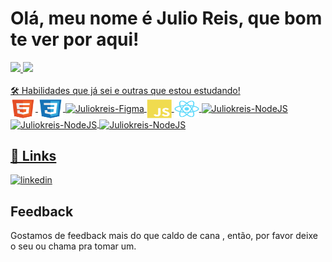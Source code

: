 # Olá, meu nome é Julio Reis, que bom te ver por aqui!


<div align="left">
  <a href="https://github.com/juliokreis">
  <img height="160em" src="https://github-readme-stats.vercel.app/api?username=juliokreis&show_icons=true&theme=dark&include_all_commits=true&count_private=true"/>
  <img height="160em" src="https://github-readme-stats.vercel.app/api/top-langs/?username=juliokreis&layout=compact&langs_count=7&theme=dark"/>
</div>
  <br>
  🛠 Habilidades que já sei e outras que estou estudando!
  
  <div style="display: inline_block">
  <img align="center" alt="Juliokreis-HTML" height="30" width="40" src="https://raw.githubusercontent.com/devicons/devicon/master/icons/html5/html5-original.svg"/>
  <img align="center" alt="Juliokreis-CSS" height="30" width="40" src="https://raw.githubusercontent.com/devicons/devicon/master/icons/css3/css3-original.svg"/>
  <img align="center" alt="Juliokreis-Figma" height="30" width="40" src="https://cdn.jsdelivr.net/gh/devicons/devicon/icons/figma/figma-original.svg"/>
  <img align="center" alt="Juliokreis-Js" height="30" width="40" src="https://raw.githubusercontent.com/devicons/devicon/master/icons/javascript/javascript-plain.svg"/>
  <img align="center" alt="Juliokreis-React" height="30" width="40" src="https://raw.githubusercontent.com/devicons/devicon/master/icons/react/react-original.svg"/>
  <img align="center" alt="Juliokreis-NodeJS" height="30" width="40" src="https://cdn.jsdelivr.net/gh/devicons/devicon/icons/nodejs/nodejs-plain.svg"/>
  <img align="center" alt="Juliokreis-NodeJS" height="70" width="80" src="https://cdn.jsdelivr.net/gh/devicons/devicon/icons/mysql/mysql-original-wordmark.svg"/>
  <img align="center" alt="Juliokreis-NodeJS" height="30" width="40" src="https://cdn.jsdelivr.net/gh/devicons/devicon/icons/vscode/vscode-original.svg"/>
</div>
  
  ## 🔗 Links
[![linkedin](https://img.shields.io/badge/linkedin-0A66C2?style=for-the-badge&logo=linkedin&logoColor=white)](https://www.linkedin.com/)



## Feedback

Gostamos de feedback mais do que caldo de cana , então, por favor deixe o seu ou chama pra tomar um.


